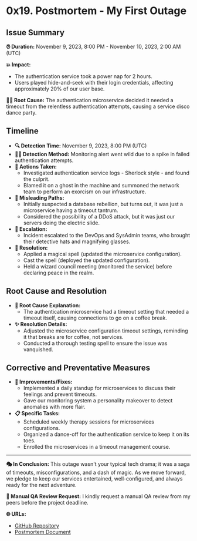 # 0x19. Postmortem - My First Outage

## Issue Summary

**⏰ Duration:** November 9, 2023, 8:00 PM - November 10, 2023, 2:00 AM (UTC)

**💥 Impact:**
- The authentication service took a power nap for 2 hours.
- Users played hide-and-seek with their login credentials, affecting approximately 20% of our user base.

**🕵️‍♂️ Root Cause:** 
The authentication microservice decided it needed a timeout from the relentless authentication attempts, causing a service disco dance party.

## Timeline

- **🔍 Detection Time:** November 9, 2023, 8:00 PM (UTC)
- **🕵️‍♀️ Detection Method:** Monitoring alert went wild due to a spike in failed authentication attempts.
- **🚀 Actions Taken:**
  - Investigated authentication service logs - Sherlock style - and found the culprit.
  - Blamed it on a ghost in the machine and summoned the network team to perform an exorcism on our infrastructure.
- **🚧 Misleading Paths:**
  - Initially suspected a database rebellion, but turns out, it was just a microservice having a timeout tantrum.
  - Considered the possibility of a DDoS attack, but it was just our servers doing the electric slide.
- **🚨 Escalation:**
  - Incident escalated to the DevOps and SysAdmin teams, who brought their detective hats and magnifying glasses.
- **🎉 Resolution:**
  - Applied a magical spell (updated the microservice configuration).
  - Cast the spell (deployed the updated configuration).
  - Held a wizard council meeting (monitored the service) before declaring peace in the realm.

## Root Cause and Resolution

- **🤔 Root Cause Explanation:**
  - The authentication microservice had a timeout setting that needed a timeout itself, causing connections to go on a coffee break.
- **✨ Resolution Details:**
  - Adjusted the microservice configuration timeout settings, reminding it that breaks are for coffee, not services.
  - Conducted a thorough testing spell to ensure the issue was vanquished.

## Corrective and Preventative Measures

- **🔧 Improvements/Fixes:**
  - Implemented a daily standup for microservices to discuss their feelings and prevent timeouts.
  - Gave our monitoring system a personality makeover to detect anomalies with more flair.
- **📋 Specific Tasks:**
  - Scheduled weekly therapy sessions for microservices configurations.
  - Organized a dance-off for the authentication service to keep it on its toes.
  - Enrolled the microservices in a timeout management course.

---

**🎭 In Conclusion:**
This outage wasn't your typical tech drama; it was a saga of timeouts, misconfigurations, and a dash of magic. As we move forward, we pledge to keep our services entertained, well-configured, and always ready for the next adventure.

**🙏 Manual QA Review Request:**
I kindly request a manual QA review from my peers before the project deadline.

**🌐 URLs:**
- [GitHub Repository](https://github.com/Anas8e/alx-system_engineering-devops/tree/main/0x19-postmortem)
- [Postmortem Document](https://github.com/Anas8e/alx-system_engineering-devops/blob/main/0x19-postmortem/README.md)

